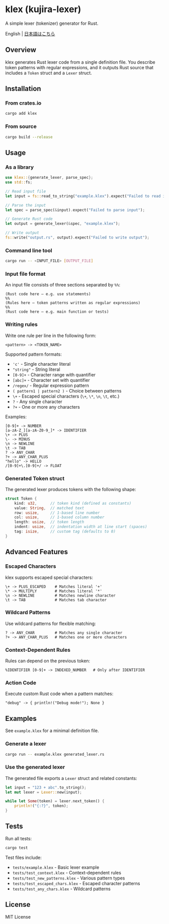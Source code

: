 # klex (kujira-lexer)

A simple lexer (tokenizer) generator for Rust.

English | [日本語はこちら](README-ja.md)

## Overview

klex generates Rust lexer code from a single definition file. You describe token patterns with regular expressions, and it outputs Rust source that includes a `Token` struct and a `Lexer` struct.

## Installation

### From crates.io

```bash
cargo add klex
```

### From source

```bash
cargo build --release
```

## Usage

### As a library

```rust
use klex::{generate_lexer, parse_spec};
use std::fs;

// Read input file
let input = fs::read_to_string("example.klex").expect("Failed to read input file");

// Parse the input
let spec = parse_spec(&input).expect("Failed to parse input");

// Generate Rust code
let output = generate_lexer(&spec, "example.klex");

// Write output
fs::write("output.rs", output).expect("Failed to write output");
```

### Command line tool

```bash
cargo run -- <INPUT_FILE> [OUTPUT_FILE]
```

### Input file format

An input file consists of three sections separated by `%%`:

```
(Rust code here – e.g. use statements)
%%
(Rules here – token patterns written as regular expressions)
%%
(Rust code here – e.g. main function or tests)
```

### Writing rules

Write one rule per line in the following form:

```
<pattern> -> <TOKEN_NAME>
```

Supported pattern formats:

- `'c'` - Single character literal
- `"string"` - String literal
- `[0-9]+` - Character range with quantifier
- `[abc]+` - Character set with quantifier
- `/regex/` - Regular expression pattern
- `( pattern1 | pattern2 )` - Choice between patterns
- `\+` - Escaped special characters (`\+`, `\*`, `\n`, `\t`, etc.)
- `?` - Any single character
- `?+` - One or more any characters

Examples:

```text
[0-9]+ -> NUMBER
[a-zA-Z_][a-zA-Z0-9_]* -> IDENTIFIER
\+ -> PLUS
\- -> MINUS
\n -> NEWLINE
\t -> TAB
? -> ANY_CHAR
?+ -> ANY_CHAR_PLUS
"hello" -> HELLO
/[0-9]+\.[0-9]+/ -> FLOAT
```

### Generated Token struct

The generated lexer produces tokens with the following shape:

```rust
struct Token {
    kind: u32,      // token kind (defined as constants)
    value: String,  // matched text
    row: usize,     // 1-based line number
    col: usize,     // 1-based column number
    length: usize,  // token length
    indent: usize,  // indentation width at line start (spaces)
    tag: isize,     // custom tag (defaults to 0)
}
```

## Advanced Features

### Escaped Characters

klex supports escaped special characters:

```text
\+ -> PLUS_ESCAPED    # Matches literal '+'
\* -> MULTIPLY        # Matches literal '*'
\n -> NEWLINE         # Matches newline character
\t -> TAB             # Matches tab character
```

### Wildcard Patterns

Use wildcard patterns for flexible matching:

```text
? -> ANY_CHAR         # Matches any single character
?+ -> ANY_CHAR_PLUS   # Matches one or more characters
```

### Context-Dependent Rules

Rules can depend on the previous token:

```text
%IDENTIFIER [0-9]+ -> INDEXED_NUMBER   # Only after IDENTIFIER
```

### Action Code

Execute custom Rust code when a pattern matches:

```text
"debug" -> { println!("Debug mode!"); None }
```

## Examples

See `example.klex` for a minimal definition file.

### Generate a lexer

```bash
cargo run -- example.klex generated_lexer.rs
```

### Use the generated lexer

The generated file exports a `Lexer` struct and related constants:

```rust
let input = "123 + abc".to_string();
let mut lexer = Lexer::new(input);

while let Some(token) = lexer.next_token() {
    println!("{:?}", token);
}
```

## Tests

Run all tests:

```bash
cargo test
```

Test files include:

- `tests/example.klex` - Basic lexer example
- `tests/test_context.klex` - Context-dependent rules
- `tests/test_new_patterns.klex` - Various pattern types
- `tests/test_escaped_chars.klex` - Escaped character patterns
- `tests/test_any_chars.klex` - Wildcard patterns

## License

MIT License

